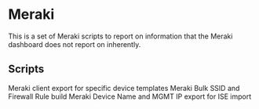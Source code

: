 # Meraki
 
This is a set of Meraki scripts to report on information that the Meraki dashboard does not report on inherently.

Scripts
--------
Meraki client export for specific device templates
Meraki Bulk SSID and Firewall Rule build
Meraki Device Name and MGMT IP export for ISE import